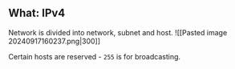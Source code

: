 ## What: IPv4
Network is divided into network, subnet and host.
![[Pasted image 20240917160237.png|300]]

Certain hosts are reserved - `255` is for broadcasting. 